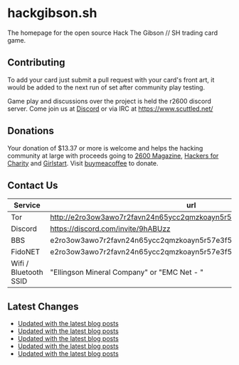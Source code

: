 # hackgibson.sh
The homepage for the open source Hack The Gibson // SH trading card game.


## Contributing

To add your card just submit a pull request with your card's front art, it would be added to the next run of set after community play testing.

Game play and discussions over the project is held the r2600 discord server. Come join us at [Discord](https://discord.com/invite/9hABUzz) or via IRC at https://www.scuttled.net/


## Donations

Your donation of $13.37 or more is welcome and helps the hacking community at large with proceeds going to [2600 Magazine](https://2600.com/), [Hackers for Charity](https://hackersforcharity.org) and [Girlstart](https://girlstart.org).  Visit [buymeacoffee](https://www.buymeacoffee.com/hackgibson.sh) to donate.


## Contact Us

Service | url
-|-
Tor | http://e2ro3ow3awo7r2favn24n65ycc2qmzkoayn5r57e3f56nvjwdcgg32ad.onion
Discord | https://discord.com/invite/9hABUzz
BBS | e2ro3ow3awo7r2favn24n65ycc2qmzkoayn5r57e3f56nvjwdcgg32ad.onion:23
FidoNET | e2ro3ow3awo7r2favn24n65ycc2qmzkoayn5r57e3f56nvjwdcgg32ad.onion:24554
Wifi / Bluetooth SSID | "Ellingson Mineral Company" or "EMC Net - <fidonet address>"

## Latest Changes
<!-- BLOG-POST-LIST:START -->
- [Updated with the latest blog posts](https://github.com/DFW2600/hackgibson.sh/commit/ad331ddffedfd4e12163d8061969a00c16b9ddf0)
- [Updated with the latest blog posts](https://github.com/DFW2600/hackgibson.sh/commit/7c0bb6f4ab52ef2a625d9b759fcef99f2b0f3d41)
- [Updated with the latest blog posts](https://github.com/DFW2600/hackgibson.sh/commit/b757c768d3970da49fa76ad9120934439d80f2d4)
- [Updated with the latest blog posts](https://github.com/DFW2600/hackgibson.sh/commit/f9c9cb8b10b6061a2ba9f0488e49a5b3e0609389)
- [Updated with the latest blog posts](https://github.com/DFW2600/hackgibson.sh/commit/2f967f946a343f5ebe2d575a2482c563c49eec93)
<!-- BLOG-POST-LIST:END -->
